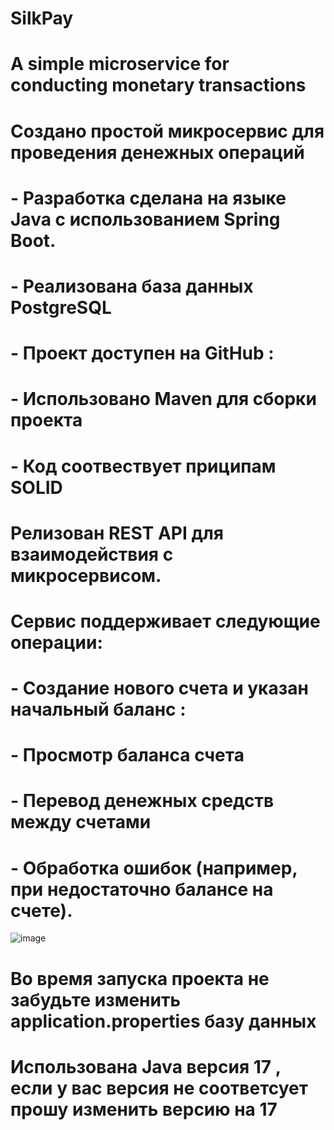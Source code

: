 # SilkPay
# A simple microservice for conducting monetary transactions
# Создано простой микросервис для проведения денежных операций
# -	Разработка сделана на языке Java c использованием Spring Boot.
# -	Реализована база данных PostgreSQL
# -	Проект доступен на GitHub : 
# -	Использовано Maven для сборки проекта 
# -	Код соотвествует приципам SOLID 
# Релизован REST API для взаимодействия с микросервисом.
# Сервис поддерживает следующие операции:
# -	Cоздание нового счета и указан начальный баланс :
# -	Просмотр баланса счета
# -	Перевод денежных средств между счетами
# -	Обработка ошибок (например, при недостаточно балансе на счете).

 ![image](https://github.com/orken002/SilkPay/assets/91581703/db514788-c061-4ac4-8cee-c8d0423a8a74)
# Во время запуска проекта не забудьте изменить application.properties базу данных
# Использована Java версия 17 , если у вас версия не соответсует прошу изменить версию на 17
